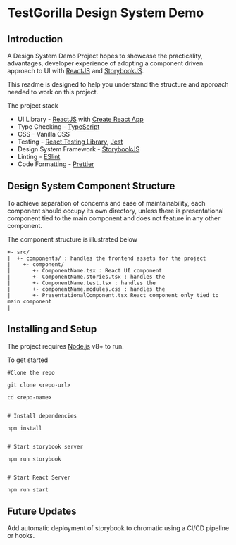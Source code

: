 # TestGorilla Design System Demo

## Introduction
A Design System Demo Project hopes to showcase the practicality, advantages, developer experience of adopting a component driven approach to UI with [ReactJS](https://reactjs.org) and [StorybookJS](https://storybook.js.org/).

This readme is designed to help you understand the structure and approach needed to work on this project.

The project stack
- UI Library - [ReactJS](https://reactjs.org) with [Create React App](https://create-react-app.dev/) 
- Type Checking - [TypeScript](https://www.typescriptlang.org/)
- CSS - Vanilla CSS
- Testing - [React Testing Library](https://testing-library.com/docs/react-testing-library/intro/), [Jest](https://jestjs.io/)
- Design System Framework -  [StorybookJS](https://storybook.js.org/)
- Linting - [ESlint](https://eslint.org/)
- Code Formatting - [Prettier](https://prettier.io/)

## Design System Component Structure

To achieve separation of concerns and ease of maintainability, each component should occupy its own directory, unless there is presentational component tied to the main component and does not feature in any other component.

The component structure is illustrated below

```
+- src/
|  +- components/ : handles the frontend assets for the project
|    +- component/
|       +- ComponentName.tsx : React UI component  
|       +- ComponentName.stories.tsx : handles the 
|       +- ComponentName.test.tsx : handles the 
|       +- componentName.modules.css : handles the
|       +- PresentationalComponent.tsx React component only tied to main component    
|

```

## Installing and Setup
The project requires [Node.js](https://nodejs.org/) v8+ to run.

To get started 

```
#Clone the repo

git clone <repo-url>

cd <repo-name>


# Install dependencies

npm install


# Start storybook server

npm run storybook


# Start React Server

npm run start

```

## Future Updates

Add automatic deployment of storybook to chromatic using a CI/CD pipeline or hooks.


